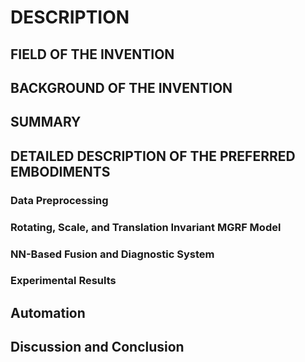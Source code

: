 # DESCRIPTION

## FIELD OF THE INVENTION

## BACKGROUND OF THE INVENTION

## SUMMARY

## DETAILED DESCRIPTION OF THE PREFERRED EMBODIMENTS

### Data Preprocessing

### Rotating, Scale, and Translation Invariant MGRF Model

### NN-Based Fusion and Diagnostic System

### Experimental Results

## Automation

## Discussion and Conclusion

